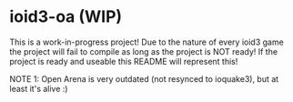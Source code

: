 # ioid3-oa (WIP)

This is a work-in-progress project!
Due to the nature of every ioid3 game the project will fail to compile as long as the project is NOT ready!
If the project is ready and useable this README will represent this!

NOTE 1: Open Arena is very outdated (not resynced to ioquake3), but at least it's alive :)

